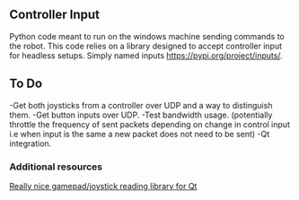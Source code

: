 ## Controller Input

Python code meant to run on the windows machine sending commands to the robot.
This code relies on a library designed to accept controller input for headless setups.
Simply named inputs https://pypi.org/project/inputs/.

## To Do
-Get both joysticks from a controller over UDP and a way to distinguish them.
-Get button inputs over UDP.
-Test bandwidth usage. (potentially throttle the frequency of sent packets depending on change in control input i.e when input is the same a new packet does not need to be sent)
-Qt integration.

### Additional resources

[Really nice gamepad/joystick reading library for Qt](https://github.com/alex-spataru/QJoysticks)
